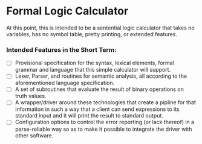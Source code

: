 # Formal Logic Calculator 
At this point, this is intended to be a sentential logic calculator that takes no variables, has no symbol table, pretty printing, or extended features. 

### Intended Features in the Short Term:
- [ ] Provisional specification for the syntax, lexical elements, formal grammar and language that this simple calculator will support.
- [ ] Lexer, Parser, and routines for semantic analysis, all according to the aforementioned language specification.
- [ ] A set of subroutines that evaluate the result of binary operations on truth values.
- [ ] A wrapper/driver around these technologies that create a pipline for that information in such a way that a client can send expressions to 
its standard input and it will print the result to standard output.
- [ ] Configuration options to control the error reporting (or lack thereof) in a parse-reliable way so as to make it possible to integrate the driver
with other software.
